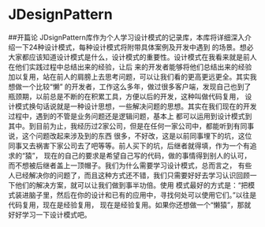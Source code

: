 # JDesignPattern
##开篇论
    JDsignPattern库作为个人学习设计模式的记录库，本库将详细深入介绍一下24种设计模式，每种设计模式将附带具体案例及开发中遇到
    的场景。想必大家都应该知道设计模式是什么，设计模式的重要性。设计模式在我看来就是前人在他们实践过程中总结出来的经验，让后
    来的开发者能够将他们总结出来的经验加以复用，站在前人的肩膀上去思考问题，可以让我们看的更高更远更全。其实我想做一个比较“懒”
    的开发者，工作这么多年，做过很多客户端，发现自己也到了瓶颈期，以前总是不断的在积累工具，方便以后的开发，这种叫做代码复用，
    设计模式换句话说就是一种设计思想，一些解决问题的思想。其实在我们现在的开发过程中，遇到的不管是业务问题还是逻辑问题，基本上
    都可以运用到设计模式到其中。到目前为止，我经历过2家公司，但是在任何一家公司中，都能听到有同事说，这个问题改起来涉及到的东西
    很多，不好改，这是以前同事埋下的坑，这位同事又去祸害下家公司去了吧等等。前人买下的坑，后继者就得填，作为一个有追求的“猿”，
    现在的自己的要求是希望自己写的代码，做的事情得到别人的认可，而不想被后继者盖上一顶帽子。我们为什么需要学习设计模式，总而言之，
    有些人已经解决你的问题了，而且这种方式还不错，我们只需要好好去学习认识回顾一下他们的解决方案，就可以让我们做到事半功倍。使用
    模式最好的方式是：“把模式装进脑子里，然后在你的设计和已有的应用中，寻找何处可以使用它们。”以往是代码复用，现在是经验复用，
    现在是经验复用。如果你还想做一个“懒猿”，那就好好学习一下设计模式吧。
